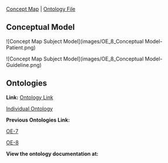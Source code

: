 [Concept Map](#conceptual-model) | [Ontology File](#ontologies)

## Conceptual Model
![Concept Map Subject Model](images/OE_8_Conceptual Model-Patient.png)

![Concept Map Subject Model](images/OE_8_Conceptual Model-Guideline.png)

## Ontologies

**Link:**
[Ontology Link](patient-guideline-recommender.rdf)

[Individual Ontology](patient-guideline-recommender-individuals.rdf)

**Previous Ontologies Link:**


[OE-7](files/OE_7_PatientGuidelineRecommender.rdf)

[OE-8](files/OE_6_patient-guideline-recommender.rdf)


**View the ontology documentation at:**

